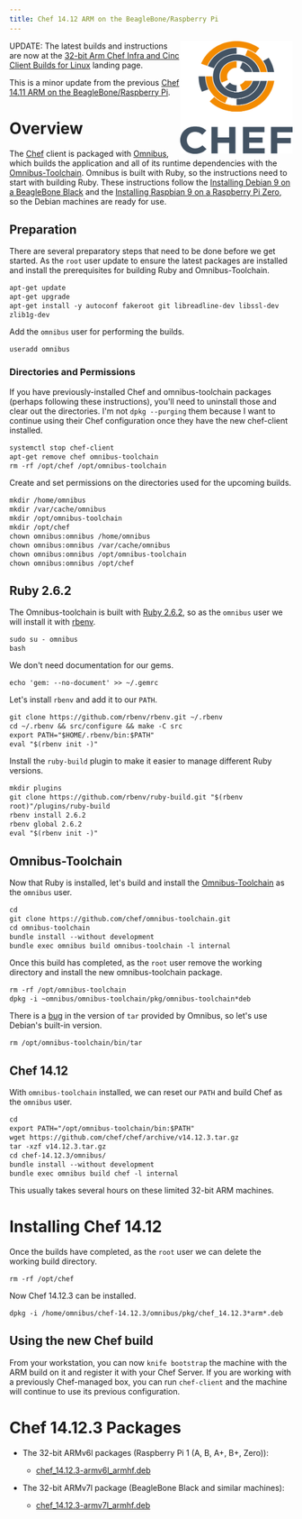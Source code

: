 ```yaml
---
title: Chef 14.12 ARM on the BeagleBone/Raspberry Pi
---
```


<a href="https://github.com/chef/chef"><img src="/assets/chef-logo.png" alt="Chef" width="200" height="200" align="right" /></a>

UPDATE: The latest builds and instructions are now at the [32-bit Arm Chef Infra and Cinc Client Builds for Linux](/arm/) landing page.

This is a minor update from the previous [Chef 14.11 ARM on the BeagleBone/Raspberry Pi](/2019/03/08/chef-14-on-arm).

# Overview

The [Chef](github.com/chef/chef) client is packaged with [Omnibus](http://github.com/chef/omnibus), which builds the application and all of its runtime dependencies with the [Omnibus-Toolchain](http://github.com/chef/omnibus-toolchain). Omnibus is built with Ruby, so the instructions need to start with building Ruby. These instructions follow the [Installing Debian 9 on a BeagleBone Black](/2019/01/29/installing-debian-9-7-on-a-beaglebone-black) and the [Installing Raspbian 9 on a Raspberry Pi Zero](/2019/01/30/installing-raspbian-9-6-on-a-raspberry-pi-zero), so the Debian machines are ready for use.

## Preparation

There are several preparatory steps that need to be done before we get started.
As the `root` user update to ensure the latest packages are installed and install the prerequisites for building Ruby and Omnibus-Toolchain.

    apt-get update
    apt-get upgrade
    apt-get install -y autoconf fakeroot git libreadline-dev libssl-dev zlib1g-dev

Add the `omnibus` user for performing the builds.

    useradd omnibus

### Directories and Permissions

If you have previously-installed Chef and omnibus-toolchain packages (perhaps following these instructions), you'll need to uninstall those and clear out the directories. I'm not `dpkg --purging` them because I want to continue using their Chef configuration once they have the new chef-client installed.

    systemctl stop chef-client
    apt-get remove chef omnibus-toolchain
    rm -rf /opt/chef /opt/omnibus-toolchain

Create and set permissions on the directories used for the upcoming builds.

    mkdir /home/omnibus
    mkdir /var/cache/omnibus
    mkdir /opt/omnibus-toolchain
    mkdir /opt/chef
    chown omnibus:omnibus /home/omnibus
    chown omnibus:omnibus /var/cache/omnibus
    chown omnibus:omnibus /opt/omnibus-toolchain
    chown omnibus:omnibus /opt/chef

## Ruby 2.6.2

The Omnibus-toolchain is built with <a href="https://www.ruby-lang.org/en/downloads/">Ruby 2.6.2</a>, so as the `omnibus` user we will install it with [rbenv](https://github.com/rbenv).

    sudo su - omnibus
    bash

We don't need documentation for our gems.

    echo 'gem: --no-document' >> ~/.gemrc

Let's install `rbenv` and add it to our `PATH`.

    git clone https://github.com/rbenv/rbenv.git ~/.rbenv
    cd ~/.rbenv && src/configure && make -C src
    export PATH="$HOME/.rbenv/bin:$PATH"
    eval "$(rbenv init -)"

Install the `ruby-build` plugin to make it easier to manage different Ruby versions.

    mkdir plugins
    git clone https://github.com/rbenv/ruby-build.git "$(rbenv root)"/plugins/ruby-build
    rbenv install 2.6.2
    rbenv global 2.6.2
    eval "$(rbenv init -)"

## Omnibus-Toolchain

Now that Ruby is installed, let's build and install the [Omnibus-Toolchain](https://github.com/chef/omnibus-toolchain) as the `omnibus` user.

    cd
    git clone https://github.com/chef/omnibus-toolchain.git
    cd omnibus-toolchain
    bundle install --without development
    bundle exec omnibus build omnibus-toolchain -l internal

Once this build has completed, as the `root` user remove the working directory and install the new omnibus-toolchain package.

    rm -rf /opt/omnibus-toolchain
    dpkg -i ~omnibus/omnibus-toolchain/pkg/omnibus-toolchain*deb

There is a [bug](https://github.com/chef/omnibus-toolchain/issues/73) in the version of `tar` provided by Omnibus, so let's use Debian's built-in version.

    rm /opt/omnibus-toolchain/bin/tar

## Chef 14.12

With `omnibus-toolchain` installed, we can reset our `PATH` and build Chef as the `omnibus` user.

    cd
    export PATH="/opt/omnibus-toolchain/bin:$PATH"
    wget https://github.com/chef/chef/archive/v14.12.3.tar.gz
    tar -xzf v14.12.3.tar.gz
    cd chef-14.12.3/omnibus/
    bundle install --without development
    bundle exec omnibus build chef -l internal

This usually takes several hours on these limited 32-bit ARM machines.

# Installing Chef 14.12

Once the builds have completed, as the `root` user we can delete the working build directory.

    rm -rf /opt/chef

Now Chef 14.12.3 can be installed.

    dpkg -i /home/omnibus/chef-14.12.3/omnibus/pkg/chef_14.12.3*arm*.deb

## Using the new Chef build

From your workstation, you can now `knife bootstrap` the machine with the ARM build on it and register it with your Chef Server. If you are working with a previously Chef-managed box, you can run `chef-client` and the machine will continue to use its previous configuration.

# Chef 14.12.3 Packages

- The 32-bit ARMv6l packages (Raspberry Pi 1 (A, B, A+, B+, Zero)):
  - [chef_14.12.3-armv6l_armhf.deb](https://www.dropbox.com/s/dcgietwyihozagh/chef_14.12.3-armv6l_armhf.deb?dl=0)

- The 32-bit ARMv7l package (BeagleBone Black and similar machines):
  - [chef_14.12.3-armv7l_armhf.deb](https://www.dropbox.com/s/584q4xm5jo7yzk8/chef_14.12.3-armv7l_armhf.deb?dl=0)

